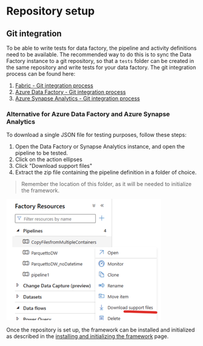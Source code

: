# Repository setup

## Git integration

To be able to write tests for data factory, the pipeline and activity definitions need to be available. The recommended way to do this is to sync the Data Factory instance to a git repository, so that a `tests` folder can be created in the same repository and write tests for your data factory. The git integration process can be found here:

1. [Fabric - Git integration process](https://learn.microsoft.com/fabric/cicd/git-integration/git-integration-process)
2. [Azure Data Factory - Git integration process](https://learn.microsoft.com/azure/data-factory/source-control)
3. [Azure Synapse Analytics - Git integration process](https://learn.microsoft.com/en-us/azure/synapse-analytics/cicd/source-control)

### Alternative for Azure Data Factory and Azure Synapse Analytics

To download a single JSON file for testing purposes,  follow these steps:

1. Open the Data Factory or Synapse Analytics instance, and open the pipeline to be tested.
2. Click on the action ellipses
3. Click "Download support files"
4. Extract the zip file containing the pipeline definition in a folder of choice.

> Remember the location of this folder, as it will be needed to initialize the framework.

![Download support files](../images/download_support_files.png)

Once the repository is set up, the framework can be installed and initialized as described in the [installing and initializing the framework](installing_and_initializing_framework.md) page.

